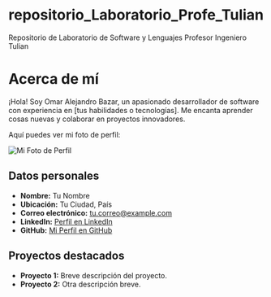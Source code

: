 # repositorio_Laboratorio_Profe_Tulian
Repositorio de Laboratorio de Software y Lenguajes Profesor Ingeniero Tulian


# Acerca de mí

¡Hola! Soy Omar Alejandro Bazar, un apasionado desarrollador de software con experiencia en [tus habilidades o tecnologías]. Me encanta aprender cosas nuevas y colaborar en proyectos innovadores.

Aquí puedes ver mi foto de perfil:

![Mi Foto de Perfil](images/mi-foto.jpg)

## Datos personales

- **Nombre:** Tu Nombre  
- **Ubicación:** Tu Ciudad, País  
- **Correo electrónico:** tu.correo@example.com  
- **LinkedIn:** [Perfil en LinkedIn](https://www.linkedin.com/in/tu-perfil/)  
- **GitHub:** [Mi Perfil en GitHub](https://github.com/tu-usuario)

## Proyectos destacados

- **Proyecto 1:** Breve descripción del proyecto.  
- **Proyecto 2:** Otra descripción breve.
